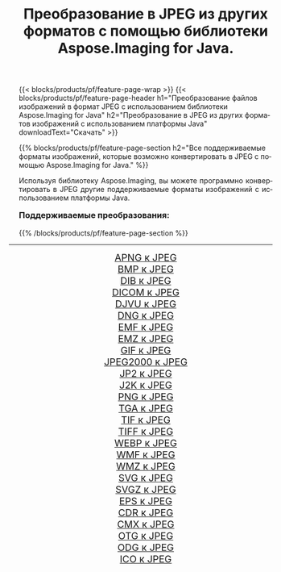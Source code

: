 ﻿---
title: Преобразование в JPEG из других форматов с помощью библиотеки Aspose.Imaging for Java. 
weight: 3920
url: /ru/java/conversion/to/jpeg/ 
lang: ru
langdirlevel: 2
locales: zh-hans,ja,it,ru,de,es,fr,nl,id,lt,pl,pt,vi,tr,ko,zh-hant,ar,hi,th,sv,cs,uk,he
description: Используя Aspose.Imaging, вы можете конвертировать в JPEG другие форматы с помощью Java.
---

{{< blocks/products/pf/feature-page-wrap >}}
{{< blocks/products/pf/feature-page-header h1="Преобразование файлов изображений в формат JPEG с использованием библиотеки Aspose.Imaging for Java" h2="Преобразование в JPEG из других форматов изображений с использованием платформы Java" downloadText="Скачать" >}}


{{% blocks/products/pf/feature-page-section  h2="Все поддерживаемые форматы изображений, которые возможно конвертировать в JPEG с помощью Aspose.Imaging for Java." %}}
<p align=justify>Используя библиотеку Aspose.Imaging, вы можете программно конвертировать в JPEG другие поддерживаемые форматы изображений с использованием платформы Java.</p>
<h3 style="margin-top:16px;">
Поддерживаемые преобразования:
</h3>
{{% /blocks/products/pf/feature-page-section %}}
<div class="container-fluid productfamilypage bg-gray">
    <div class="convertypes bg-gray agp-content section">
        <div class="container">
		<hr style="margin-left:-20px;"/>
		<div class="row other-converters" style="gap: 10px;font-size: 19px;text-align:center;">
		    <div class='col-md-3 other-converter remove-lp remove-rp'><a href="/imaging/ru/java/conversion/apng-to-jpeg/" style="padding:15px;">APNG к JPEG</a></div>
<div class='col-md-3 other-converter remove-lp remove-rp'><a href="/imaging/ru/java/conversion/bmp-to-jpeg/" style="padding:15px;">BMP к JPEG</a></div>
<div class='col-md-3 other-converter remove-lp remove-rp'><a href="/imaging/ru/java/conversion/dib-to-jpeg/" style="padding:15px;">DIB к JPEG</a></div>
<div class='col-md-3 other-converter remove-lp remove-rp'><a href="/imaging/ru/java/conversion/dicom-to-jpeg/" style="padding:15px;">DICOM к JPEG</a></div>
<div class='col-md-3 other-converter remove-lp remove-rp'><a href="/imaging/ru/java/conversion/djvu-to-jpeg/" style="padding:15px;">DJVU к JPEG</a></div>
<div class='col-md-3 other-converter remove-lp remove-rp'><a href="/imaging/ru/java/conversion/dng-to-jpeg/" style="padding:15px;">DNG к JPEG</a></div>
<div class='col-md-3 other-converter remove-lp remove-rp'><a href="/imaging/ru/java/conversion/emf-to-jpeg/" style="padding:15px;">EMF к JPEG</a></div>
<div class='col-md-3 other-converter remove-lp remove-rp'><a href="/imaging/ru/java/conversion/emz-to-jpeg/" style="padding:15px;">EMZ к JPEG</a></div>
<div class='col-md-3 other-converter remove-lp remove-rp'><a href="/imaging/ru/java/conversion/gif-to-jpeg/" style="padding:15px;">GIF к JPEG</a></div>
<div class='col-md-3 other-converter remove-lp remove-rp'><a href="/imaging/ru/java/conversion/jpeg2000-to-jpeg/" style="padding:15px;">JPEG2000 к JPEG</a></div>
<div class='col-md-3 other-converter remove-lp remove-rp'><a href="/imaging/ru/java/conversion/jp2-to-jpeg/" style="padding:15px;">JP2 к JPEG</a></div>
<div class='col-md-3 other-converter remove-lp remove-rp'><a href="/imaging/ru/java/conversion/j2k-to-jpeg/" style="padding:15px;">J2K к JPEG</a></div>
<div class='col-md-3 other-converter remove-lp remove-rp'><a href="/imaging/ru/java/conversion/png-to-jpeg/" style="padding:15px;">PNG к JPEG</a></div>
<div class='col-md-3 other-converter remove-lp remove-rp'><a href="/imaging/ru/java/conversion/tga-to-jpeg/" style="padding:15px;">TGA к JPEG</a></div>
<div class='col-md-3 other-converter remove-lp remove-rp'><a href="/imaging/ru/java/conversion/tif-to-jpeg/" style="padding:15px;">TIF к JPEG</a></div>
<div class='col-md-3 other-converter remove-lp remove-rp'><a href="/imaging/ru/java/conversion/tiff-to-jpeg/" style="padding:15px;">TIFF к JPEG</a></div>
<div class='col-md-3 other-converter remove-lp remove-rp'><a href="/imaging/ru/java/conversion/webp-to-jpeg/" style="padding:15px;">WEBP к JPEG</a></div>
<div class='col-md-3 other-converter remove-lp remove-rp'><a href="/imaging/ru/java/conversion/wmf-to-jpeg/" style="padding:15px;">WMF к JPEG</a></div>
<div class='col-md-3 other-converter remove-lp remove-rp'><a href="/imaging/ru/java/conversion/wmz-to-jpeg/" style="padding:15px;">WMZ к JPEG</a></div>
<div class='col-md-3 other-converter remove-lp remove-rp'><a href="/imaging/ru/java/conversion/svg-to-jpeg/" style="padding:15px;">SVG к JPEG</a></div>
<div class='col-md-3 other-converter remove-lp remove-rp'><a href="/imaging/ru/java/conversion/svgz-to-jpeg/" style="padding:15px;">SVGZ к JPEG</a></div>
<div class='col-md-3 other-converter remove-lp remove-rp'><a href="/imaging/ru/java/conversion/eps-to-jpeg/" style="padding:15px;">EPS к JPEG</a></div>
<div class='col-md-3 other-converter remove-lp remove-rp'><a href="/imaging/ru/java/conversion/cdr-to-jpeg/" style="padding:15px;">CDR к JPEG</a></div>
<div class='col-md-3 other-converter remove-lp remove-rp'><a href="/imaging/ru/java/conversion/cmx-to-jpeg/" style="padding:15px;">CMX к JPEG</a></div>
<div class='col-md-3 other-converter remove-lp remove-rp'><a href="/imaging/ru/java/conversion/otg-to-jpeg/" style="padding:15px;">OTG к JPEG</a></div>
<div class='col-md-3 other-converter remove-lp remove-rp'><a href="/imaging/ru/java/conversion/odg-to-jpeg/" style="padding:15px;">ODG к JPEG</a></div>
<div class='col-md-3 other-converter remove-lp remove-rp'><a href="/imaging/ru/java/conversion/ico-to-jpeg/" style="padding:15px;">ICO к JPEG</a></div>
                </div>
        </div>
    </div>
</div>
<br/>

